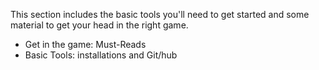 This section includes the basic tools you'll need to get started and some material to get your head in the right game. 
   * Get in the game:  Must-Reads  
   * Basic Tools: installations and Git/hub  
